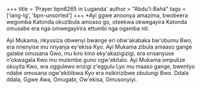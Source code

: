 +++
title = 'Prayer bpn6265 in Luganda'
author = "Abdu'l-Bahá"
tags = ['lang-lg', 'bpn-unsorted']
+++
*Ayi ggwe anoonya amazima, bwobeera wegomba Katonda okuzibula amoaso go, oteekwa okwegayira Katonda omusabe era nga omwegayirira ettumbi nga ogamba nti:

Ayi Mukama, nkyusiza obwenyi bwange eri obw'akabaka bw'obumu Bwo, era nnenyise mu nnyanja ey'ekisa Kyo.  Ayi Mukama zibula amaaso gange galabe omusana Gwo, mu kiro kino eky'akazigizigi, era onsanyuse n'okwagala Kwo mu mulembe guno ogw'ekitalo.  Ayi Mukama ompulize okuyita Kwo, era oggulewo enzigi z'eggulu Lyo mu maaso gange, bwentyo ndabe omusana ogw'ekitiibwa Kyo era nsikirizibwe obulungi Bwo.  Ddala ddala, Ggwe Awa, Omugabi, Ow'ekisa, Omusonyiyi.
